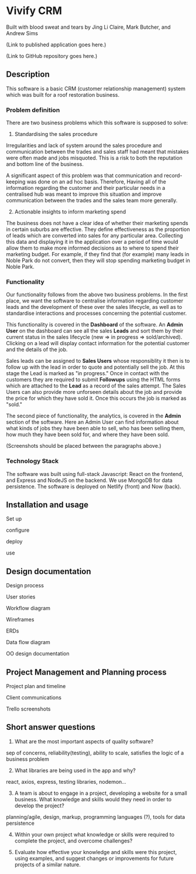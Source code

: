# Vivify CRM

Built with blood sweat and tears by Jing Li Claire, Mark Butcher, and Andrew Sims

(Link to published application goes here.)

(Link to GitHub repository goes here.)

## Description

This software is a basic CRM (customer relationship management) system 
which was built for a roof restoration business.

### Problem definition

There are two business problems which this software is supposed to solve:

1. Standardising the sales procedure

Irregularities and lack of system around the sales procedure and
communication between the trades and sales staff had meant that
mistakes were often made and jobs misquoted. This is a risk to both the
reputation and bottom line of the business. 

A significant aspect of this problem was that communication and record-keeping 
was done on an ad hoc basis. Therefore, Having all of the information regarding 
the customer and their particular needs in a centralised hub was meant to 
improve this situation and improve communication between the trades and the 
sales team more generally.

2. Actionable insights to inform marketing spend

The business does not have a clear idea of whether their marketing spends
in certain suburbs are effective. They define effectiveness as the proportion
of leads which are converted into sales for any particular area. Collecting this
data and displaying it in the application over a period of time would allow them
to make more informed decisions as to where to spend their marketing budget.
For example, if they find that (for example) many leads in Noble Park do not 
convert, then they will stop spending marketing budget in Noble Park.

### Functionality

Our functionality follows from the above two business problems. In the first
place, we want the software to centralise information regarding customer leads
and the development of these over the sales lifecycle, as well as to standardise
interactions and processes concerning the potential customer.

This functionality is covered in the **Dashboard** of the software. An 
**Admin User** on the dashboard can see all the sales **Leads** and sort them by 
their current status in the sales lifecycle (new => in progress => sold/archived). 
Clicking on a lead will display contact information for the potential customer 
and the details of the job.

Sales leads can be assigned to **Sales Users** whose responsiblity it then is
to follow up with the lead in order to quote and potentially sell the job. At
this stage the Lead is marked as "in progress."
Once in contact with the customers they are required to submit **Followups** using
the HTML forms which are attached to the **Lead** as a record of the sales
attempt. The Sales Users can also provide more unforseen details about the job
and provide the price for which they have sold it. Once this occurs the job is 
marked as "sold."

The second piece of functionality, the analytics, is covered in the **Admin**
section of the software. Here an Admin User can find information about what kinds
of jobs they have been able to sell, who has been selling them, how much they
have been sold for, and where they have been sold.

(Screenshots should be placed between the paragraphs above.)

### Technology Stack

The software was built using full-stack Javascript: React on the frontend, and 
Express and NodeJS on the backend. We use MongoDB for data persistence. The
software is deployed on Netlify (front) and Now (back).

## Installation and usage

Set up

configure

deploy

use

## Design documentation

Design process

User stories

Workflow diagram

Wireframes

ERDs

Data flow diagram

OO design documentation

## Project Management and Planning process

Project plan and timeline

Client communications

Trello screenshots

## Short answer questions

1. What are the most important aspects of quality software?

sep of concerns, reliability(testing), ability to scale, satisfies the logic of
a business problem

2. What libraries are being used in the app and why?

react, axios, express, testing libraries, nodemon...

3. A team is about to engage in a project, developing a website for a small business. What knowledge and skills would they need in order to develop the project?

planning/agile, design, markup, programming languages (?), tools for data persistence

4. Within your own project what knowledge or skills were required to complete the project, and overcome challenges?

5. Evaluate how effective your knowledge and skills were this project, using examples, and suggest changes or improvements for future projects of a similar nature.
